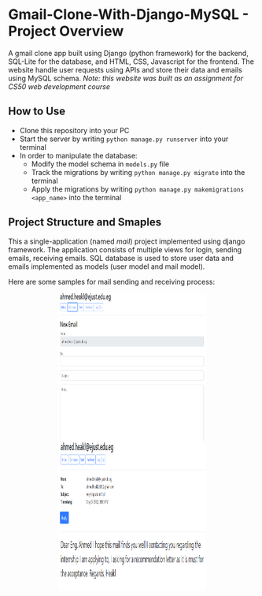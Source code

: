 # Gmail-Clone-With-Django-MySQL - Project Overview

A gmail clone app built using Django (python framework) for the backend, SQL-Lite for the database, and HTML, CSS, Javascript for the frontend. The website handle user requests using APIs and store their data and emails using MySQL schema.
_Note: this website was built as an assignment for CS50 web development course_

## How to Use

- Clone this repository into your PC
- Start the server by writing `python manage.py runserver` into your terminal
- In order to manipulate the database:
  - Modify the model schema in `models.py` file
  - Track the migrations by writing `python manage.py migrate` into the terminal
  - Apply the migrations by writing `python manage.py makemigrations <app_name>` into the terminal

## Project Structure and Smaples

This a single-application (named _mail_) project implemented using django framework. The application consists of multiple views for login, sending emails, receiving emails. SQL database is used to store user data and emails implemented as models (user model and mail model).

Here are some samples for mail sending and receiving process:

<p align="center">
  <img width="300" height="300" src="https://github.com/ahmedheakl/Gmail-Clone-With-Django-MySQL/blob/main/imgs/Composing%20Sample.png">
  <img width="300" height="300" src="https://github.com/ahmedheakl/Gmail-Clone-With-Django-MySQL/blob/main/imgs/Email%20Sample.png">
</p>
